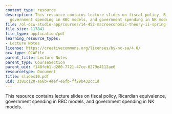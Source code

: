 ```yaml
---
content_type: resource
description: This resource contains lecture slides on fiscal policy, Ricardian equivalence,
  government spending in RBC models, and government spending in NK models.
file: /ol-ocw-studio-app/courses/14-452-macroeconomic-theory-ii-spring-2007/3381c120a66b4eefe6fbff29b432cc1d_slides10.pdf
file_size: 117841
file_type: application/pdf
learning_resource_types:
- Lecture Notes
license: https://creativecommons.org/licenses/by-nc-sa/4.0/
ocw_type: OCWFile
parent_title: Lecture Notes
parent_type: CourseSection
parent_uid: f148feb1-d280-7721-47ce-6279e4112ae6
resourcetype: Document
title: slides10.pdf
uid: 3381c120-a66b-4eef-e6fb-ff29b432cc1d
---
```

This resource contains lecture slides on fiscal policy, Ricardian equivalence, government spending in RBC models, and government spending in NK models.
